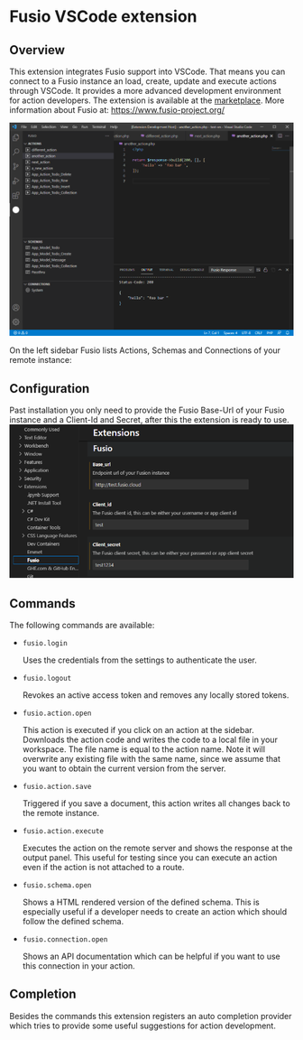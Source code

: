 
# Fusio VSCode extension

## Overview

This extension integrates Fusio support into VSCode. That means you can connect to a Fusio instance an load, create, update
and execute actions through VSCode. It provides a more advanced development environment for action developers. The extension
is available at the [marketplace](https://marketplace.visualstudio.com/items?itemName=Fusio.fusio). More information about
Fusio at: https://www.fusio-project.org/

![Screenshot](./media/screenshot.png)

On the left sidebar Fusio lists Actions, Schemas and Connections of your remote instance:

## Configuration

Past installation you only need to provide the Fusio Base-Url of your Fusio instance and a Client-Id and Secret, after this the extension is ready to use.
![Configuration](./media/configuration.png)

## Commands

The following commands are available:

* `fusio.login`

  Uses the credentials from the settings to authenticate the user.
* `fusio.logout`

  Revokes an active access token and removes any locally stored tokens.
* `fusio.action.open`

  This action is executed if you click on an action at the sidebar. Downloads the action code and writes the code to a local file in your workspace. The file name is equal to the action name. Note it will overwrite any existing file with the same name, since we assume that you want to obtain the current version from the server.
* `fusio.action.save`

  Triggered if you save a document, this action writes all changes back to the remote instance.
* `fusio.action.execute`

  Executes the action on the remote server and shows the response at the output panel. This useful for testing since you can execute an action even if the action is not attached to a route.
* `fusio.schema.open`

  Shows a HTML rendered version of the defined schema. This is especially useful if a developer needs to create an action which should follow the defined schema.
* `fusio.connection.open`

  Shows an API documentation which can be helpful if you want to use this connection in your action.

## Completion

Besides the commands this extension registers an auto completion provider which tries to provide some useful suggestions for action development.
